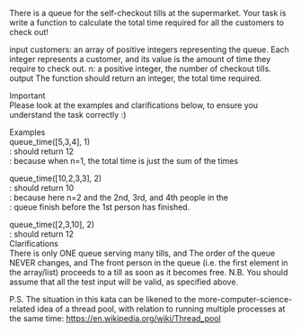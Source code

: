 There is a queue for the self-checkout tills at the supermarket. Your task is write a function to calculate the total time required for all the customers to check out!

input
customers: an array of positive integers representing the queue. Each integer represents a customer, and its value is the amount of time they require to check out.
n: a positive integer, the number of checkout tills.
output
The function should return an integer, the total time required.

Important<br>
Please look at the examples and clarifications below, to ensure you understand the task correctly :)<br>

Examples<br>
queue_time([5,3,4], 1)<br>
: should return 12<br>
: because when n=1, the total time is just the sum of the times<br>

queue_time([10,2,3,3], 2)<br>
: should return 10<br>
: because here n=2 and the 2nd, 3rd, and 4th people in the <br>
: queue finish before the 1st person has finished.<br>

queue_time([2,3,10], 2)<br>
: should return 12<br>
Clarifications<br>
There is only ONE queue serving many tills, and
The order of the queue NEVER changes, and
The front person in the queue (i.e. the first element in the array/list) proceeds to a till as soon as it becomes free.
N.B. You should assume that all the test input will be valid, as specified above.

P.S. The situation in this kata can be likened to the more-computer-science-related idea of a thread pool, with relation to running multiple processes at the same time: https://en.wikipedia.org/wiki/Thread_pool
